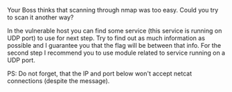 Your Boss thinks that scanning through nmap was too easy. Could you try to scan it another way?

In the vulnerable host you can find some service (this service is running on UDP port) to use for next step. Try to find out as much information as possible and I guarantee you that the flag will be between that info. For the second step I recommend you to use module related to service running on a UDP port. 

PS: Do not forget, that the IP and port below won't accept netcat connections (despite the message).
